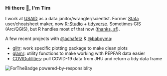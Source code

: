 ### Hi there 👋, I'm Tim

I work at [USAID](https://www.usaid.gov/global-health/health-areas/hiv-and-aids) as a data janitor/wrangler/scientist. Former [Stata](https://www.stata.com/bookstore/stata-cheat-sheets/) user/cheatsheet maker, now [R-Studio](https://rstudio.com/) + [tidyverse](https://www.tidyverse.org/). Sometimes GIS (Arc/QGIS), but R handles most of that now ([thanks, sf](https://r-spatial.github.io/sf/index.html)).    

A few recent projects with [@achafetz](https://github.com/achafetz) & [@baboyma](https://github.com/baboyma):
- [glitr](https://github.com/USAID-OHA-SI/glitr): work specific plotting package to make clean plots
- [glamr](https://github.com/USAID-OHA-SI/glamr): utility functions to make working with PEPFAR data easier
- [COVIDutilities](https://github.com/USAID-OHA-SI/COVIDutilities): pull COVID-19 data from JHU and return a tidy data frame

![ForTheBadge powered-by-responsiblity](https://forthebadge.com/images/badges/powered-by-responsibility.svg)

<!--
**tessam30/tessam30** is a ✨ _special_ ✨ repository because its `README.md` (this file) appears on your GitHub profile.

Here are some ideas to get you started:

- 🔭 I’m currently working on ...
- 🌱 I’m currently learning ...
- 👯 I’m looking to collaborate on ...
- 🤔 I’m looking for help with ...
- 💬 Ask me about ...
- 📫 How to reach me: ...
- 😄 Pronouns: ...
- ⚡ Fun fact: ...
-->

